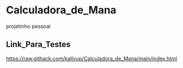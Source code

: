 # Calculadora_de_Mana
projetinho pessoal
## Link_Para_Testes
https://raw.githack.com/kallyup/Calculadora_de_Mana/main/index.html